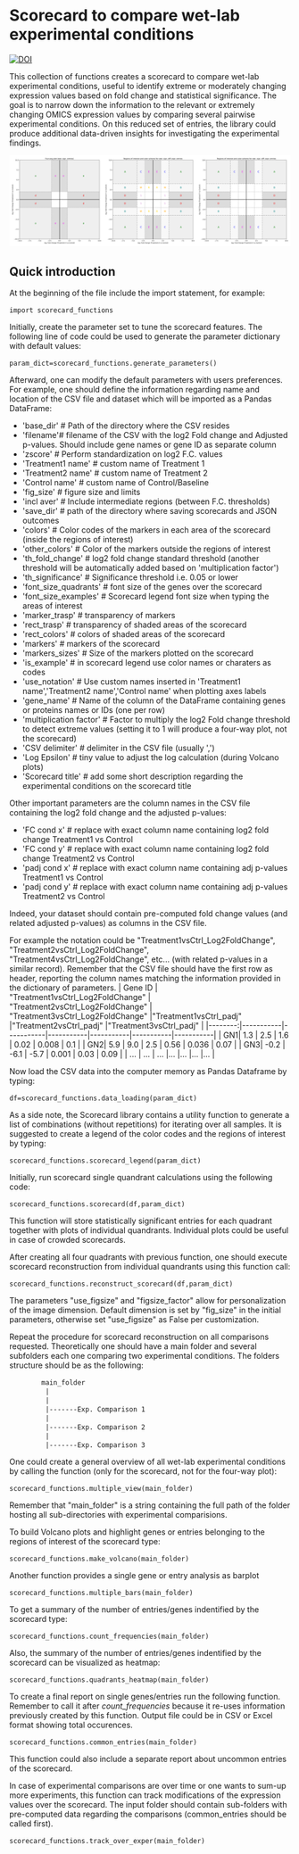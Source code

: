 # Scorecard to compare wet-lab experimental conditions 
[![DOI](https://zenodo.org/badge/DOI/10.5281/zenodo.13141919.svg)](https://doi.org/10.5281/zenodo.13141919)

This collection of functions creates a scorecard to compare wet-lab experimental conditions, useful to identify extreme or moderately changing expression values based on fold change and statistical significance. The goal is to narrow down the information to the relevant or extremely changing OMICS expression values by comparing several pairwise experimental conditions. On this reduced set of entries, the library could produce additional data-driven insights for investigating the experimental findings.

![Scorecard example](examples/Scorecard_examples.png?raw=True)

## Quick introduction
At the beginning of the file include the import statement, for example:
```
import scorecard_functions
```
Initially, create the parameter set to tune the scorecard features. 
The following line of code could be used to generate the parameter dictionary with default values: 
```
param_dict=scorecard_functions.generate_parameters()
```
Afterward, one can modify the default parameters with users preferences. For example, one should define the information regarding name and location of the CSV file and dataset which will be imported as a Pandas DataFrame:
*    'base_dir' # Path of the directory where the CSV resides
*   'filename'# filename of the CSV with the log2 Fold change and Adjusted p-values. Should include gene names or gene ID as separate column
*    'zscore' # Perform standardization on log2 F.C. values
*    'Treatment1 name' # custom name of Treatment 1
*    'Treatment2 name' # custom name of Treatment 2
*    'Control name' # custom name of Control/Baseline
*    'fig_size' # figure size and limits
*    'incl aver' # Include intermediate regions (between F.C. thresholds)  
*    'save_dir' # path of the directory where saving scorecards and JSON outcomes
*    'colors' # Color codes of the markers in each area of the scorecard (inside the regions of interest)
*    'other_colors' # Color of the markers outside the regions of interest
*    'th_fold_change' # log2 fold change standard threshold (another threshold will be automatically added based on 'multiplication factor')
*    'th_significance'  # Significance threshold i.e. 0.05 or lower
*    'font_size_quadrants'  # font size of the genes over the scorecard
*    'font_size_examples'  # Scorecard legend font size when typing the areas of interest
*    'marker_trasp'  # transparency of markers
*    'rect_trasp'  # transparency of shaded areas of the scorecard
*    'rect_colors'  # colors of shaded areas of the scorecard
*    'markers'  #  markers of the scorecard
*    'markers_sizes'  # Size of the markers plotted on the scorecard
*    'is_example'  # in scorecard legend use color names or charaters as codes
*    'use_notation'  # Use custom names inserted in 'Treatment1 name','Treatment2 name','Control name' when plotting axes labels
*    'gene_name'  # Name of the column of the DataFrame containing genes or proteins names or IDs (one per row)
*    'multiplication factor' # Factor to multiply the log2 Fold change threshold to detect extreme values (setting it to 1 will produce a four-way plot, not the scorecard)
*    'CSV delimiter'  # delimiter in the CSV file (usually ',')
*    'Log Epsilon' # tiny value to adjust the log calculation (during Volcano plots)
*    'Scorecard title' # add some short description regarding the experimental conditions on the scorecard title

Other important parameters are the column names in the CSV file containing the log2 fold change and the adjusted p-values:
*    'FC cond x' # replace with exact column name containing log2 fold change Treatment1 vs Control
*    'FC cond y' # replace with exact column name containing log2 fold change Treatment2 vs Control
*    'padj cond x' # replace with exact column name containing adj p-values Treatment1 vs Control
*    'padj cond y' # replace with exact column name containing adj p-values Treatment2 vs Control

Indeed, your dataset should contain pre-computed fold change values (and related adjusted p-values) as columns in the CSV file.

For example the notation could be "Treatment1vsCtrl_Log2FoldChange", "Treatment2vsCtrl_Log2FoldChange", "Treatment4vsCtrl_Log2FoldChange", etc... (with related p-values in a similar record). 
Remember that the CSV file should have the first row as header, reporting the column names matching the information provided in the dictionary of parameters.
| Gene ID | "Treatment1vsCtrl_Log2FoldChange" | "Treatment2vsCtrl_Log2FoldChange" | "Treatment3vsCtrl_Log2FoldChange" |"Treatment1vsCtrl_padj" |"Treatment2vsCtrl_padj" |"Treatment3vsCtrl_padj" |
|--------:|-----------|-----------|-----------|-----------|-----------|-----------|
|     GN1| 1.3 | 2.5 | 1.6 | 0.02 | 0.008 | 0.1 |
|     GN2| 5.9    | 9.0 | 2.5 | 0.56 | 0.036 | 0.07 |
|     GN3| -0.2       | -6.1 | -5.7 | 0.001 | 0.03 | 0.09 |
| ... | ... | ... |... |... |... |... |

Now load the CSV data into the computer memory as Pandas Dataframe by typing:
```
df=scorecard_functions.data_loading(param_dict)
```

As a side note, the Scorecard library contains a utility function to generate a list of combinations (without repetitions) for iterating over all samples.
It is suggested to create a legend of the color codes and the regions of interest by typing:
```
scorecard_functions.scorecard_legend(param_dict)
```

Initially, run scorecard single quandrant calculations using the following code:
```
scorecard_functions.scorecard(df,param_dict)
```
This function will store statistically significant entries for each quadrant together with plots of individual quandrants.
Individual plots could be useful in case of crowded scorecards.

After creating all four quadrants with previous function, one should execute scorecard reconstruction from individual quandrants using this function call:
```
scorecard_functions.reconstruct_scorecard(df,param_dict)
```
The parameters "use_figsize" and "figsize_factor" allow for personalization of the image dimension.
Default dimension is set by "fig_size" in the initial parameters, otherwise set "use_figsize" as False per customization.

Repeat the procedure for scorecard reconstruction on all comparisons requested. Theoretically one should have a main folder and several subfolders each one comparing two experimental conditions.
The folders structure should be as the following:

            main_folder
             |
             |
             |-------Exp. Comparison 1
             |
             |-------Exp. Comparison 2
             |
             |-------Exp. Comparison 3

One could create a general overview of all wet-lab experimental conditions by calling the function (only for the scorecard, not for the four-way plot):
```
scorecard_functions.multiple_view(main_folder)
```
Remember that "main_folder" is a string containing the full path of the folder hosting all sub-directories with experimental comparisions.

To build Volcano plots and highlight genes or entries belonging to the regions of interest of the scorecard type:
```
scorecard_functions.make_volcano(main_folder)
```

Another function provides a single gene or entry analysis as barplot
```
scorecard_functions.multiple_bars(main_folder)
```
To get a summary of the number of entries/genes indentified by the scorecard type:
```
scorecard_functions.count_frequencies(main_folder)
```
Also, the summary of the number of entries/genes indentified by the scorecard can be visualized as heatmap:
```
scorecard_functions.quadrants_heatmap(main_folder)
```

To create a final report on single genes/entries run the following function. Remember to call it after *count_frequencies* because
it re-uses information previously created by this function. Output file could be in CSV or Excel format showing total occurences.
```
scorecard_functions.common_entries(main_folder)
```
This function could also include a separate report about uncommon entries of the scorecard.

In case of experimental comparisons are over time or one wants to sum-up more experiments, this function can track modifications of the expression values over the scorecard.
The input folder should contain sub-folders with pre-computed data regarding the comparisons (common_entries should be called first).
```
scorecard_functions.track_over_exper(main_folder)
```
